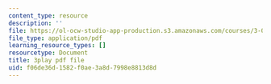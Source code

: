 ```yaml
---
content_type: resource
description: ''
file: https://ol-ocw-studio-app-production.s3.amazonaws.com/courses/3-021j-introduction-to-modeling-and-simulation-spring-2012/f06de36d1582f0ae3a8d7998e8813d8d_HGB8VlcFVzU.pdf
file_type: application/pdf
learning_resource_types: []
resourcetype: Document
title: 3play pdf file
uid: f06de36d-1582-f0ae-3a8d-7998e8813d8d
---
```

